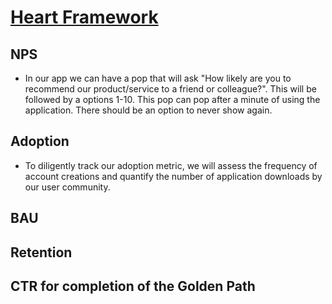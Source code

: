 # <a href="https://docs.google.com/presentation/d/1Kh7EC-i2Ot1PZarWJZwRfOgKvpywzCAyRmtSA8tfV9c/edit#slide=id.gc8216bd24_20_0)https://docs.google.com/presentation/d/1Kh7EC-i2Ot1PZarWJZwRfOgKvpywzCAyRmtSA8tfV9c/edit#slide=id.gc8216bd24_20_0"> Heart Framework </a>
## NPS
- In our app we can have a pop that will ask  "How likely are you to recommend our product/service to a friend or colleague?". This will be followed by a options 1-10. This pop can pop after a minute of using the application. There should be an option to never show again.

## Adoption
- To diligently track our adoption metric, we will assess the frequency of account creations and quantify the number of application downloads by our user community.

## BAU

## Retention

## CTR for completion of the Golden Path

